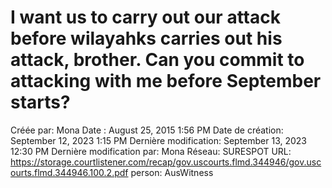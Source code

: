 # I want us to carry out our attack before wilayahks carries out his attack, brother. Can you commit to attacking with me before September starts?

Créée par: Mona
Date : August 25, 2015 1:56 PM
Date de création: September 12, 2023 1:15 PM
Dernière modification: September 13, 2023 12:30 PM
Dernière modification par: Mona
Réseau: SURESPOT
URL: https://storage.courtlistener.com/recap/gov.uscourts.flmd.344946/gov.uscourts.flmd.344946.100.2.pdf
person: AusWitness